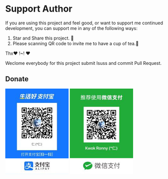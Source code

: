 
# Support Author

If you are using this project and feel good, or want to support me continued development, you can support me in any of the following ways:

1. Star and Share this project. 🚀
2. Please scanning QR code to invite me to have a cup of tea.🍵

Thx❤️ !~! ❤️

Weclome everybody for this project submit Isuss and commit Pull Request.

## Donate

![](../assets/alipay.jpg)
![](../assets/wechat_pay.jpg)